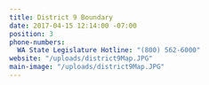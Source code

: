 ```yaml
---
title: District 9 Boundary
date: 2017-04-15 12:14:00 -07:00
position: 3
phone-numbers:
  WA State Legislature Hotline: "(800) 562-6000"
website: "/uploads/district9Map.JPG"
main-image: "/uploads/district9Map.JPG"
---
```


